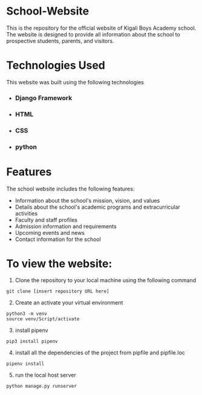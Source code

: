 # School-Website

This is the repository for the official website of Kigali Boys Academy school. The website is designed to provide all information about the school to prospective students, parents, and visitors.

# Technologies Used

This website was built using the following technologies 

* ### Django Framework
* ### HTML
* ### CSS
* ### python

# Features
The school website includes the following features:

* Information about the school's mission, vision, and values
* Details about the school's academic programs and extracurricular activities
* Faculty and staff profiles
* Admission information and requirements
* Upcoming events and news
* Contact information for the school

# To view the website:

1. Clone the repository to your local machine using the following command

```
git clone [insert repository URL here]
```

2. Create an activate your virtual environment

```
python3 -m venv 
source venv/Script/activate
```

3. install pipenv

```
pip3 install pipenv
```

4. install all the dependencies of the project from pipfile and pipfile.loc

```
pipenv install
```

5. run the local host server

```
python manage.py runserver
```

